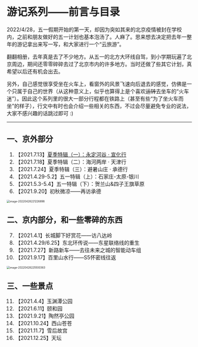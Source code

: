 # 游记系列——前言与目录

2022/4/28，五一假期开始的第一天，却因为突如其来的北京疫情被封在学校内，之前和朋友做好的五一计划也基本泡汤了。人麻了。思来想去决定把去年一整年的游记拿出来写一写，和大家进行一个“云旅游”。

翻翻相册，去年真是去了不少地方。从五一的北方大环线自驾，到小学期玩遍了北京周边，期间还零零碎碎去过了北京市内的许多地方。当时还做了些其它计划，真希望以后还有机会出去。

另外，自己感觉很享受坐在火车上，看窗外的风景飞速向后退去的感觉，仿佛是一个只属于自己的世界（从这种意义上，似乎也算得上是个喜欢~~运转~~去坐车的“火车迷”）。因此这个系列里的很大一部分行程都在铁路上（甚至有些“为了坐火车而坐”的样子），行文中有时也会介绍一些相关的东西，不过会尽量避免专业的说法，大家不感兴趣的话跳过即可 :)

------

## 一、京外部分

1. 【2021.7.13】[夏季特辑（一）：永定河谷 · 宣化行](https://wu-ys.github.io/daily/2021-travels-0713.html)
2. 【2021.7.18】夏季特辑（二）：海河两岸 · 天津行
3. 【2021.7.24】夏季特辑（三）：避暑山庄 · 承德行
4. 【2021.4.29-5.2】五一特辑（上）：石家庄-太原-银川
5. 【2021.5.3-5.4】五一特辑（下）：贺兰山&四子王旗草原
6. 【2021.9.20】初秋微凉——再访承德

<img src="https://wu-ys.github.io/daily/2021-travels.assets/image-20220428221226898.png" alt="image-20220428221226898" style="zoom:50%;" />

## 二、京内部分，和一些零碎的东西

7. 【2021.4.1】长城脚下好赏花——访八达岭
8. 【2021.4.29/6.25】东北环传说——东星联络线的重生
9. 【2021.7.27】新路新车——去往未来之城的智能动车组
10. 【2021.9.17】百里山水行——S5怀密线往返

<img src="https://wu-ys.github.io/daily/2021-travels.assets/image-20220428225500363.png" alt="image-20220428225500363" style="zoom:50%;" />

## 三、一些景点

11. 【2021.4.4】玉渊潭公园
12. 【2021.6.11】颐和园
13. 【2021.9.21】陶然亭公园
14. 【2021.10.24】西山苍苍
15. 【2021.11.7】雪后故宫
16. 【2021.12.25】天坛

